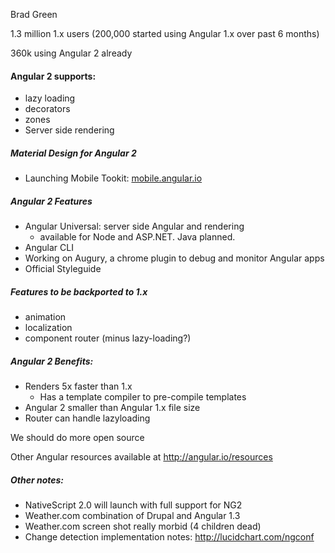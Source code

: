 Brad Green

1.3 million 1.x users (200,000 started using Angular 1.x over past 6 months)

360k using Angular 2 already

#### Angular 2 supports:
- lazy loading
- decorators
- zones
- Server side rendering

##### Material Design for Angular 2
- Launching Mobile Tookit: [mobile.angular.io](http://mobile.angular.io)

##### Angular 2 Features
- Angular Universal: server side Angular and rendering
    - available for Node and ASP.NET. Java planned.
- Angular CLI
- Working on Augury, a chrome plugin to debug and monitor Angular apps
- Official Styleguide

##### Features to be backported to 1.x
- animation
- localization
- component router (minus lazy-loading?)


##### Angular 2 Benefits:
- Renders 5x faster than 1.x
    - Has a template compiler to pre-compile templates
- Angular 2 smaller than Angular 1.x file size
- Router can handle lazyloading

We should do more open source

Other Angular resources available at http://angular.io/resources

##### Other notes:
- NativeScript 2.0 will launch with full support for NG2
- Weather.com  combination of Drupal and Angular 1.3
- Weather.com screen shot really morbid  (4 children dead) 
- Change detection implementation notes:  http://lucidchart.com/ngconf

 